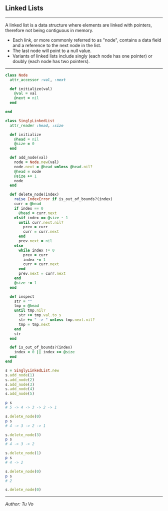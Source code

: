 ## Linked Lists

---

A linked list is a data structure where elements are linked with pointers, therefore not being contiguous in memory.

- Each link, or more commonly referred to as "node", contains a data field and a reference to the next node in the list.
- The last node will point to a null value.
- Variants of linked lists include singly (each node has one pointer) or doubly (each node has two pointers).

---

```rb
class Node
  attr_accessor :val, :next

  def initialize(val)
	@val = val
	@next = nil
  end

end

class SinglyLinkedList
  attr_reader :head, :size

  def initialize
	@head = nil
	@size = 0
  end

  def add_node(val)
	node = Node.new(val)
	node.next = @head unless @head.nil?
	@head = node
	@size += 1
	node
  end

  def delete_node(index)
	raise IndexError if is_out_of_bounds?(index)
	curr = @head
	if index == 0
	  @head = curr.next
	elsif index == @size - 1
	  until curr.next.nil?
	    prev = curr
		curr = curr.next
	  end
	  prev.next = nil
	else
	  while index != 0
	    prev = curr
		index -= 1
		curr = curr.next
	  end
	  prev.next = curr.next
	end
	@size -= 1
  end

  def inspect
	str = ""
	tmp = @head
	until tmp.nil?
	  str += tmp.val.to_s
	  str += " -> " unless tmp.next.nil?
	  tmp = tmp.next
    end
    str
  end

  def is_out_of_bounds?(index)
    index < 0 || index >= @size
  end
end

s = SinglyLinkedList.new
s.add_node(1)
s.add_node(2)
s.add_node(3)
s.add_node(4)
s.add_node(5)

p s
# 5 -> 4 -> 3 -> 2 -> 1

s.delete_node(0)
p s
# 4 -> 3 -> 2 -> 1

s.delete_node(3)
p s
# 4 -> 3 -> 2

s.delete_node(1)
p s
# 4 -> 2

s.delete_node(0)
p s
# 2

s.delete_node(0)
```

---

_Author: Tu Vo_
